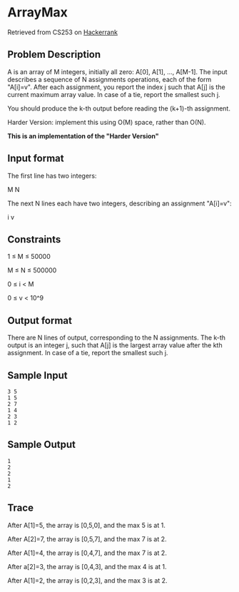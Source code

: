 # ArrayMax

Retrieved from CS253 on [Hackerrank](https://www.hackerrank.com/)

## Problem Description

A is an array of M integers, initially all zero: A[0], A[1], ..., A[M-1]. The input describes a sequence of N assignments operations, each of the form "A[i]=v". After each assignment, you report the index j such that A[j] is the current maximum array value. In case of a tie, report the smallest such j.

You should produce the k-th output before reading the (k+1)-th assignment.

Harder Version: implement this using O(M) space, rather than O(N).

**This is an implementation of the "Harder Version"**

## Input format
The first line has two integers:

M N

The next N lines each have two integers, describing an assignment "A[i]=v":

i v

## Constraints
1 ≤ M ≤ 50000

M ≤ N ≤ 500000

0 ≤ i < M

0 ≤ v < 10^9

## Output format
There are N lines of output, corresponding to the N assignments. The k-th output is an integer j, such that A[j] is the largest array value after the kth assignment. In case of a tie, report the smallest such j.

## Sample Input 
```
3 5
1 5
2 7
1 4
2 3
1 2
```

## Sample Output
```
1
2
2
1
2
```

## Trace
After A[1]=5, the array is [0,5,0], and the max 5 is at 1.

After A[2]=7, the array is [0,5,7], and the max 7 is at 2.

After A[1]=4, the array is [0,4,7], and the max 7 is at 2.

After a[2]=3, the array is [0,4,3], and the max 4 is at 1.

After A[1]=2, the array is [0,2,3], and the max 3 is at 2.